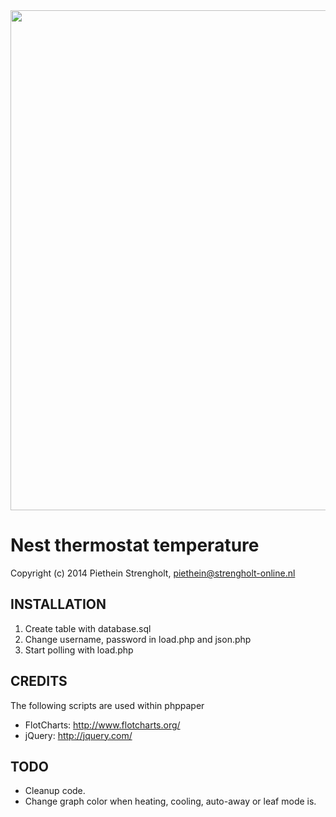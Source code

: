 <a href="http://www.strengholt-online.nl">
  <img src="http://www.strengholt-online.nl/wp-content/uploads/2014/11/nest-temp2.png" width="800px">
</a>

Nest thermostat temperature
=======

Copyright (c) 2014 Piethein Strengholt, piethein@strengholt-online.nl

INSTALLATION
------------

1. Create table with database.sql
2. Change username, password in load.php and json.php
3. Start polling with load.php


CREDITS
-------

The following scripts are used within phppaper

* FlotCharts: http://www.flotcharts.org/
* jQuery: http://jquery.com/


TODO
----

* Cleanup code.
* Change graph color when heating, cooling, auto-away or leaf mode is.